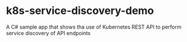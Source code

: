 # k8s-service-discovery-demo
A C# sample app that shows tha use of Kubernetes REST API to perform service discovery of API endpoints 
